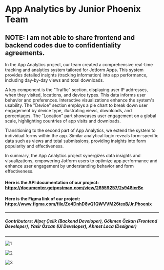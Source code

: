 # App Analytics by Junior Phoenix Team
## NOTE: I am not able to share frontend and backend codes due to confidentiality agreements.

In the App Analytics project, our team created a comprehensive real-time tracking and analytics system tailored for Jotform Apps. This system provides detailed insights (tracking information) into app performance, including day-by-day views and total downloads.

A key component is the "Traffic" section, displaying user IP addresses, when they visited, locations, and device types. This data informs user behavior and preferences. Interactive visualizations enhance the system's usability. The "Device" section employs a pie chart to break down user engagement by device type, illustrating views, downloads, and percentages. The "Location" part showcases user engagement on a global scale, highlighting countries of app visits and downloads.

Transitioning to the second part of App Analytics, we extend the system to individual forms within the app. Similar analytical logic reveals form-specific data such as views and total submissions, providing insights into form popularity and effectiveness.

In summary, the App Analytics project synergizes data insights and visualizations, empowering Jotform users to optimize app performance and enhance user engagement by understanding behavior and form effectiveness.

#### Here is the API documentation of our project: https://documenter.getpostman.com/view/26559257/2s946icrBc

#### Here is the Figma link of our project: https://www.figma.com/file/Ze4DnhD8vQ1QWVVM26texB/Jr.Phoenix

---

##### Contributors: Alper Çelik (Backend Developer), Gökmen Özkan (Frontend Developer), Yasir Özcan (UI Developer), Ahmet Loca (Designer)

---
![1](https://github.com/kOOnzTe/app-analytics/assets/53222156/cfd71a13-4808-467e-80fb-0a291cf5159f)

![2](https://github.com/kOOnzTe/app-analytics/assets/53222156/35b9fcb4-a041-414f-b505-e0f7c1e4f366)

![3](https://github.com/kOOnzTe/app-analytics/assets/53222156/b4c3c29e-bdaa-47da-adda-5cdf41d31c97)
